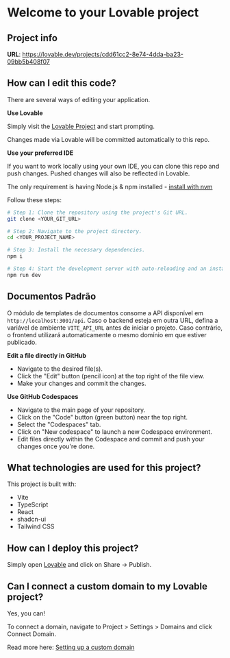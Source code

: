 # Welcome to your Lovable project

## Project info

**URL**: https://lovable.dev/projects/cdd61cc2-8e74-4dda-ba23-09bb5b408f07

## How can I edit this code?

There are several ways of editing your application.

**Use Lovable**

Simply visit the [Lovable Project](https://lovable.dev/projects/cdd61cc2-8e74-4dda-ba23-09bb5b408f07) and start prompting.

Changes made via Lovable will be committed automatically to this repo.

**Use your preferred IDE**

If you want to work locally using your own IDE, you can clone this repo and push changes. Pushed changes will also be reflected in Lovable.

The only requirement is having Node.js & npm installed - [install with nvm](https://github.com/nvm-sh/nvm#installing-and-updating)

Follow these steps:

```sh
# Step 1: Clone the repository using the project's Git URL.
git clone <YOUR_GIT_URL>

# Step 2: Navigate to the project directory.
cd <YOUR_PROJECT_NAME>

# Step 3: Install the necessary dependencies.
npm i

# Step 4: Start the development server with auto-reloading and an instant preview.
npm run dev
```

## Documentos Padrão

O módulo de templates de documentos consome a API disponível em `http://localhost:3001/api`. Caso o backend esteja em outra URL, defina a variável de ambiente `VITE_API_URL` antes de iniciar o projeto. Caso contrário, o frontend utilizará automaticamente o mesmo domínio em que estiver publicado.

**Edit a file directly in GitHub**

- Navigate to the desired file(s).
- Click the "Edit" button (pencil icon) at the top right of the file view.
- Make your changes and commit the changes.

**Use GitHub Codespaces**

- Navigate to the main page of your repository.
- Click on the "Code" button (green button) near the top right.
- Select the "Codespaces" tab.
- Click on "New codespace" to launch a new Codespace environment.
- Edit files directly within the Codespace and commit and push your changes once you're done.

## What technologies are used for this project?

This project is built with:

- Vite
- TypeScript
- React
- shadcn-ui
- Tailwind CSS

## How can I deploy this project?

Simply open [Lovable](https://lovable.dev/projects/cdd61cc2-8e74-4dda-ba23-09bb5b408f07) and click on Share -> Publish.

## Can I connect a custom domain to my Lovable project?

Yes, you can!

To connect a domain, navigate to Project > Settings > Domains and click Connect Domain.

Read more here: [Setting up a custom domain](https://docs.lovable.dev/tips-tricks/custom-domain#step-by-step-guide)
